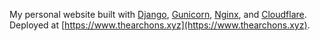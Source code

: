 My personal website built with [Django](https://www.djangoproject.com/), [Gunicorn](https://www.gunicorn.org/), [Nginx](https://www.nginx.org/en/), and [Cloudflare](https://www.cloudflare.com/). Deployed at [https://www.thearchons.xyz](https://www.thearchons.xyz).